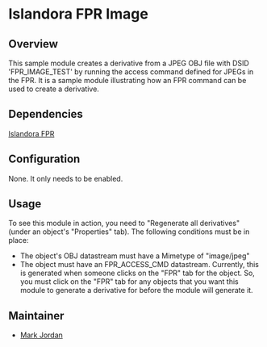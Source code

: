 # Islandora FPR Image

## Overview

This sample module creates a derivative from a JPEG OBJ file with DSID 'FPR_IMAGE_TEST' by running the access command defined for JPEGs in the FPR. It is a sample module illustrating how an FPR command can be used to create a derivative.

## Dependencies

[Islandora FPR](https://github.com/mjordan/islandora_fpr)

## Configuration

None. It only needs to be enabled.

## Usage

To see this module in action, you need to "Regenerate all derivatives" (under an object's "Properties" tab). The following conditions must be in place:

* The object's OBJ datastream must have a Mimetype of "image/jpeg"
* The object must have an FPR_ACCESS_CMD datastream. Currently, this is generated when someone clicks on the "FPR" tab for the object. So, you must click on the "FPR" tab for any objects that you want this module to generate a derivative for before the module will generate it.


## Maintainer

* [Mark Jordan](https://github.com/mjordan)

